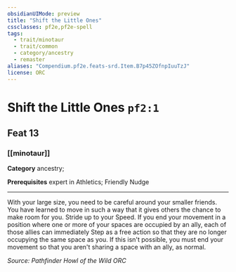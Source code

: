 ```yaml
---
obsidianUIMode: preview
title: "Shift the Little Ones"
cssclasses: pf2e,pf2e-spell
tags:
  - trait/minotaur
  - trait/common
  - category/ancestry
  - remaster
aliases: "Compendium.pf2e.feats-srd.Item.B7p45ZOfnpIuuTzJ"
license: ORC
---
```

# Shift the Little Ones `pf2:1`
## Feat 13
### [[minotaur]]

**Category** ancestry; 



**Prerequisites** expert in Athletics; Friendly Nudge
* * *
With your large size, you need to be careful around your smaller friends. You have learned to move in such a way that it gives others the chance to make room for you. Stride up to your Speed. If you end your movement in a position where one or more of your spaces are occupied by an ally, each of those allies can immediately Step as a free action so that they are no longer occupying the same space as you. If this isn't possible, you must end your movement so that you aren't sharing a space with an ally, as normal.

*Source: Pathfinder Howl of the Wild*
*ORC*